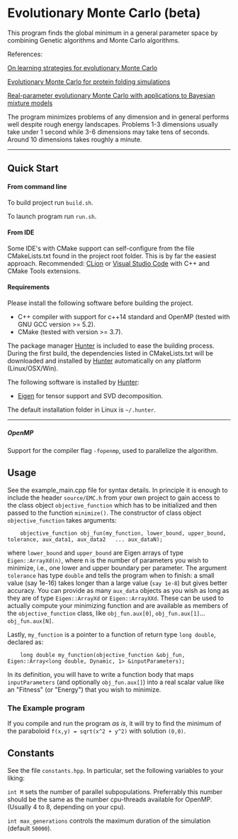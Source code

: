 # Evolutionary Monte Carlo  (beta)
This program finds the global minimum in a general parameter
space by combining Genetic algorithms and Monte Carlo 
algorithms. 

References:

[On learning strategies for evolutionary Monte Carlo](http://www.people.fas.harvard.edu/~junliu/TechRept/07folder/Goswami%26Liu07.pdf)

[Evolutionary Monte Carlo for protein folding simulations](http://users.phhp.ufl.edu/faliang/papers/2001/JCP2D.pdf)

[Real-parameter evolutionary Monte Carlo with applications to Bayesian mixture models](http://users.phhp.ufl.edu/faliang/papers/2001/RealEMC.pdf)


The program minimizes problems of any dimension and in general performs well despite rough energy landscapes. Problems 1-3 dimensions usually
take under 1 second while 3-6 dimensions may take tens of seconds. Around 10 dimensions takes roughly a minute.

---
## Quick Start

#### From command line
To build project run `build.sh`.

To launch program run `run.sh`.

#### From IDE
Some IDE's with CMake support can self-configure from the file CMakeLists.txt found in the project root folder. This
is by far the easiest approach. Recommended: [CLion](https://www.jetbrains.com/clion/download) or [Visual Studio Code](https://code.visualstudio.com/) with C++ and CMake Tools extensions.


#### Requirements
 Please install the following software before building the project.
 * C++ compiler with support for c++14 standard and OpenMP (tested with GNU GCC version >= 5.2).
 * CMake (tested with version >= 3.7).

 
 The package manager [Hunter](https://github.com/ruslo/hunter) is included to ease the building process.
 During the first build, the dependencies listed in CMakeLists.txt will be downloaded and installed by
 [Hunter](https://github.com/ruslo/hunter) automatically on any platform (Linux/OSX/Win).
 
 The following software is installed by [Hunter](https://github.com/ruslo/hunter):   
 * [Eigen](http://eigen.tuxfamily.org) for tensor support and SVD decomposition.

 The default installation folder in Linux is `~/.hunter`.

---

##### OpenMP
Support for the compiler flag `-fopenmp`, used to parallelize the algorithm.


        
## Usage
See the example_main.cpp file for syntax details. In principle it is enough to include 
the header `source/EMC.h` from your own project to gain access to the class object `objective_function`
which has to be initialized and then passed to the function `minimize()`. The constructor of class object `objective_function`
takes arguments:

        objective_function obj_fun(my_function, lower_bound, upper_bound, tolerance, aux_data1, aux_data2   ... aux_dataN);
 
where `lower_bound` and `upper_bound` are Eigen arrays of type `Eigen::ArrayXd(n)`, where n is the number of parameters you wish to minimize, i.e.,
one lower and upper boundary per parameter. The argument `tolerance` has type `double` and tells the program when
to finish: a small value (say 1e-16) takes longer than a large value (`say 1e-8`) but gives better accuracy. You can
provide as many `aux_data` objects as you wish as long as they are of type `Eigen::ArrayXd` or `Eigen::ArrayXXd`. These
can be used to actually compute your minimizing function and are available as members of the `objective_function` class, like `obj_fun.aux[0]`, `obj_fun.aux[1]`... `obj_fun.aux[N]`.

Lastly, `my_function` is a pointer to a function of return type `long double`, declared as:

        long double my_function(objective_function &obj_fun, Eigen::Array<long double, Dynamic, 1> &inputParameters);

In its definition, you will have to write a function body that maps `inputParameters` (and optionally `obj_fun.aux[]`) into
a real scalar value like an "Fitness" (or "Energy") that you wish to minimize.
        

### The Example program
If you compile and run the program *as is*, it will try to find
the minimum of the paraboloid `f(x,y) = sqrt(x^2 + y^2)` with solution `(0,0)`. 


## Constants
See the file `constants.hpp`. In particular, set the following
variables to your liking: 

`int M` sets the number of parallel subpopulations. Preferrably this
number should be the same as the number cpu-threads available for OpenMP.
(Usually 4 to 8, depending on your cpu).


`int max_generations` controls the maximum duration
of the simulation (default `50000`). 

